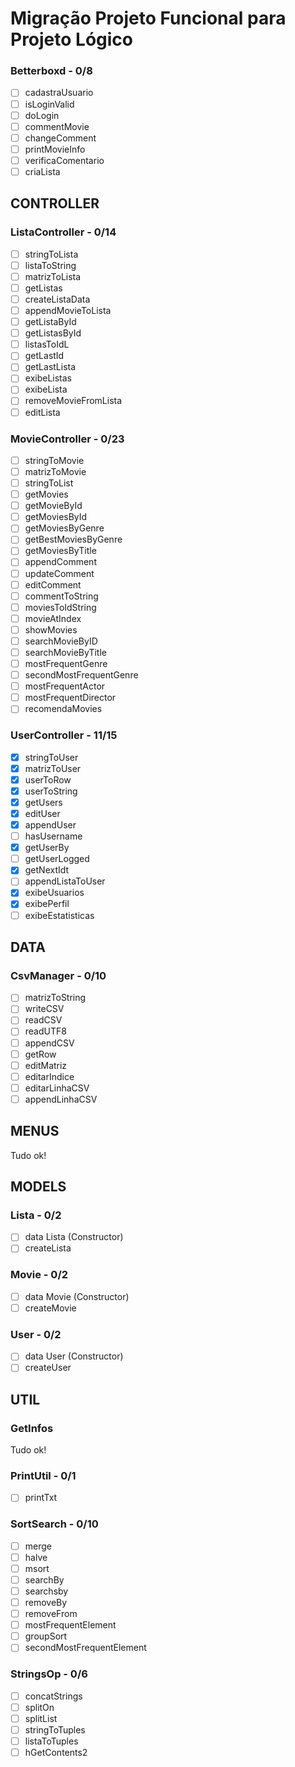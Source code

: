 # Migração Projeto Funcional para Projeto Lógico

### Betterboxd - 0/8
- [ ] cadastraUsuario
- [ ] isLoginValid
- [ ] doLogin
- [ ] commentMovie
- [ ] changeComment
- [ ] printMovieInfo
- [ ] verificaComentario
- [ ] criaLista

## CONTROLLER
### ListaController - 0/14
- [ ] stringToLista
- [ ] listaToString
- [ ] matrizToLista
- [ ] getListas
- [ ] createListaData
- [ ] appendMovieToLista
- [ ] getListaById
- [ ] getListasById
- [ ] listasToIdL
- [ ] getLastId
- [ ] getLastLista
- [ ] exibeListas
- [ ] exibeLista
- [ ] removeMovieFromLista
- [ ] editLista
### MovieController - 0/23
- [ ] stringToMovie
- [ ] matrizToMovie
- [ ] stringToList
- [ ] getMovies
- [ ] getMovieById
- [ ] getMoviesById
- [ ] getMoviesByGenre
- [ ] getBestMoviesByGenre
- [ ] getMoviesByTitle
- [ ] appendComment
- [ ] updateComment
- [ ] editComment
- [ ] commentToString
- [ ] moviesToIdString
- [ ] movieAtIndex
- [ ] showMovies
- [ ] searchMovieByID
- [ ] searchMovieByTitle
- [ ] mostFrequentGenre
- [ ] secondMostFrequentGenre
- [ ] mostFrequentActor
- [ ] mostFrequentDirector
- [ ] recomendaMovies
### UserController - 11/15
- [X] stringToUser
- [X] matrizToUser
- [X] userToRow
- [X] userToString
- [X] getUsers
- [X] editUser
- [X] appendUser
- [ ] hasUsername
- [X] getUserBy
- [ ] getUserLogged
- [X] getNextIdt
- [ ] appendListaToUser
- [X] exibeUsuarios
- [X] exibePerfil
- [ ] exibeEstatisticas

## DATA
### CsvManager - 0/10
- [ ] matrizToString
- [ ] writeCSV
- [ ] readCSV
- [ ] readUTF8
- [ ] appendCSV
- [ ] getRow
- [ ] editMatriz
- [ ] editarIndice
- [ ] editarLinhaCSV
- [ ] appendLinhaCSV

## MENUS
Tudo ok!

## MODELS
### Lista - 0/2
- [ ] data Lista (Constructor)
- [ ] createLista
### Movie - 0/2
- [ ] data Movie (Constructor)
- [ ] createMovie
### User - 0/2
- [ ] data User (Constructor)
- [ ] createUser

## UTIL
### GetInfos
Tudo ok!
### PrintUtil - 0/1
- [ ] printTxt
### SortSearch - 0/10
- [ ] merge
- [ ] halve
- [ ] msort
- [ ] searchBy
- [ ] searchsby
- [ ] removeBy
- [ ] removeFrom
- [ ] mostFrequentElement
- [ ] groupSort
- [ ] secondMostFrequentElement
### StringsOp - 0/6
- [ ] concatStrings
- [ ] splitOn
- [ ] splitList
- [ ] stringToTuples
- [ ] listaToTuples
- [ ] hGetContents2
